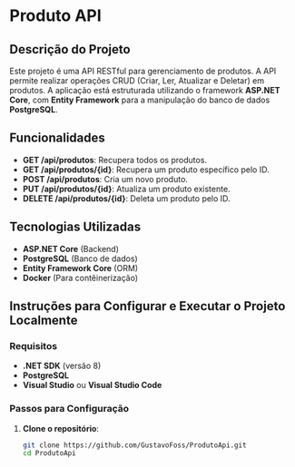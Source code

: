# Produto API

## Descrição do Projeto

Este projeto é uma API RESTful para gerenciamento de produtos. A API permite realizar operações CRUD (Criar, Ler, Atualizar e Deletar) em produtos. A aplicação está estruturada utilizando o framework **ASP.NET Core**, com **Entity Framework** para a manipulação do banco de dados **PostgreSQL**.

## Funcionalidades

- **GET /api/produtos**: Recupera todos os produtos.
- **GET /api/produtos/{id}**: Recupera um produto específico pelo ID.
- **POST /api/produtos**: Cria um novo produto.
- **PUT /api/produtos/{id}**: Atualiza um produto existente.
- **DELETE /api/produtos/{id}**: Deleta um produto pelo ID.

## Tecnologias Utilizadas

- **ASP.NET Core** (Backend)
- **PostgreSQL** (Banco de dados)
- **Entity Framework Core** (ORM)
- **Docker** (Para contêinerização)

## Instruções para Configurar e Executar o Projeto Localmente

### Requisitos

- **.NET SDK** (versão 8)
- **PostgreSQL** 
- **Visual Studio** ou **Visual Studio Code**

### Passos para Configuração

1. **Clone o repositório**:

   ```bash
   git clone https://github.com/GustavoFoss/ProdutoApi.git
   cd ProdutoApi
